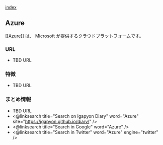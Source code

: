 [index](https://igapyon.github.io/diary/keyword/index.html)

## Azure

[[Azure]] は、 Microsoft が提供するクラウドプラットフォームです。

### URL

* TBD URL

### 特徴

* TBD URL

### まとめ情報

* TBD URL
* <@linksearch title="Search on Igapyon Diary" word="Azure" site="https://igapyon.github.io/diary/" />
* <@linksearch title="Search in Google" word="Azure" />
* <@linksearch title="Search in Twitter" word="Azure" engine="twitter" />

